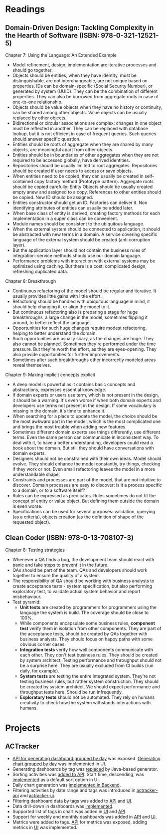 # Readings

## Domain-Driven Design: Tackling Complexity in the Hearth of Software (ISBN: 978-0-321-12521-5)

Chapter 7: Using the Language: An Extended Example
- Model refinement, design, implementation are iterative processes and should go together.
- Objects should be entities, when they have identity, must be distinguishable, are not interchangeable, are not unique based on properties.
IDs can be domain-specific (Social Security Number), or generated by system (UUID). They can be the combination of different properties.
They can also be borrowed from aggregate roots in case of one-to-one relationship.
- Objects should be value objects when they have no history or continuity, can be shared among other objects.
Value objects can be usually replaced by other objects.
- Bidirectional or circular associations are complex: changes in one object must be reflected in another.
They can be replaced with database lookup, but it is not efficient in case of frequent queries.
Such queries should answer specific question.
- Entities should be roots of aggregate when they are shared by many objects, are meaningful apart from other objects.
- Entities should be in boundaries of other aggregates when they are not required to be accessed globally, have derived identities.
- Repositories should be usually limited to root aggregates. Repositories should be created if user needs to access or save objects.
- When entities need to be copied, they can usually be created in self-contained copy factory method (Prototype pattern).
Aggregate roots should be copied carefully: Entity Objects should be usually created empty anew and assigned to a copy.
References to other entities should be copied. New ID should be assigned. 
- Entities constructor should get an ID. Factories can deliver it. Non identifying attributes of entities can usually be added later.
- When base class of entity is derived, creating factory methods for each implementation in a super class can be convenient.
- Module names should be consistent to the ubiquitous language.
- When the external system should be connected to application, it should be abstracted with new terms in a domain.
A service covering specific language of the external system should be created (anti corruption layer). 
- But the application layer should not contain the business rules of integration: service methods should use our domain language.
- Performance problems with interaction with external systems may be optimized using caching.
But there is a cost: complicated design, refreshing duplicated data.

Chapter 8: Breakthrough
- Continuous refactoring of the model should be regular and iterative. It usually provides little gains with little effort.
- Refactoring should be handled with ubiquitous language in mind, it should help changing it, or align the model to it.
- But continuous refactoring also is preparing a stage for huge breakthroughs, a large change in the model, sometimes
flipping it around, to better reflect the language.
- Opportunities for such huge changes require modest refactoring, helping to better understand the domain.
- Such opportunities are usually scary, as the changes are huge. They also cannot be planned. 
Sometimes they're performed under the time pressure. But they're worth the effort, as they are eyes-opening.
They also provide opportunities for further improvements.
- Sometimes after such breakthroughs other incorrectly modeled areas reveal themselves.

Chapter 9: Making implicit concepts explicit
- A deep model is powerful as it contains basic concepts and abstractions, expresses essential knowledge.
- If domain experts or users use term, which is not present in the design, it should be a warning.
It's even worse if when both domain experts and developers use terms not present in the design.
If some vocabulary is missing in the domain, it's time to enhance it.
- When searching for a place to update the model, the choice should be the most awkward part in the model,
which is the most complicated one and brings the most trouble when adding new features.
- Sometimes different domain experts see things differently, use different terms. Even the same person can communicate in inconsistent way.
To deal with it, to have a better understanding, developers could read a book about the domain.
But still they should have conversations with domain experts.
- Designers should not be constrained with their own ideas. Model should evolve.
They should enhance the model constantly, try things, checking if they work or not.
Even small refactoring leaves the model in a more understandable shape.
- Constraints and processes are part of the model, that are not intuitive to discover.
Domain processes are easy to discover: is it a process specific to a domain, or to a software itself?
- Rules can be expressed as predicates. Rules sometimes do not fit the concept of entity or value object.
But defining them outside the domain is even worse.
- Specifications can be used for several purposes: validation, querying (as a criteria), objects creation (as the definition of shape of the requested object).

## Clean Coder (ISBN: 978-0-13-708107-3)

Chapter 8: Testing strategies
- Whenever a QA finds a bug, the development team should react with panic and take steps to prevent it in the future.
- QAs should be part of the team. QAs and developers should work together to ensure the quality of a system.
- The responsibility of QA should be working with business analysts to create acceptance tests - system specification,
but also performing exploratory test, to validate actual system behavior and report misbehaviour.
- Test pyramid:
  - **Unit tests** are created by programmers for programmers using the language the system is build.
  The coverage should be close to 100%.
  - While components encapsulate some business rules, **component test** verify them in isolation from other components.
  They are part of the acceptance tests, should be created by QAs together with business analysts.
  They should focus on happy paths with some obvious corner cases.
  - **Integration tests** verify how well components communicate with each other. They don't test business rules.
  They should be created by system architect. Testing performance and throughput should not be a surprise here.
  They are usually excluded from CI builds (run daily, for example).
  - **System tests** are testing the entire integrated system. They're not testing business rules, but rather system construction.
  They should be created by system architect. We should expect performance and throughput tests here.
  Should be run infrequently.
  - **Exploratory tests** should not be automated. They rely on humans creativity to check how the system withstands interactions with humans.


# Projects

## ACTracker

- [API for generating dashboard grouped by day](https://github.com/marcinciapa/actracker-api/pull/51) was exposed.
[Generating chart grouped by day](https://github.com/marcinciapa/actracker-ui/pull/24) was implemented in UI.
- Generating dashboards by tag was [replaced](https://github.com/marcinciapa/actracker-api/pull/52) by Java-based generator.
- Sorting activities was [added to API](https://github.com/marcinciapa/actracker-api/pull/53).
Start time, descending, was [implemented](https://github.com/marcinciapa/actracker-ui/pull/25) as a default sort option in UI.
- Daily chart generation was [implemented in Backend](https://github.com/marcinciapa/actracker-api/pull/55).
- Filtering activities by date range and tags was introduced in [actracker-api](https://github.com/marcinciapa/actracker-api/pull/56) and [actracker-ui](https://github.com/marcinciapa/actracker-ui/pull/26).
- Filtering dashboard data by tags was added to [API](https://github.com/marcinciapa/actracker-api/pull/57) and [UI](https://github.com/marcinciapa/actracker-ui/pull/27).
- Data drill-down in dashboards was [implemented](https://github.com/marcinciapa/actracker-ui/pull/29).
- Supported list of tags in chart was added in [UI](https://github.com/marcinciapa/actracker-ui/pull/31) and [API](https://github.com/marcinciapa/actracker-api/pull/60).
- Support for weekly and monthly dashboards was added in [API](https://github.com/marcinciapa/actracker-api/pull/63) and [UI](https://github.com/marcinciapa/actracker-ui/pull/32).
- Metrics were added to tags. [API](https://github.com/marcinciapa/actracker-api/pull/70) for metrics was exposed,
adding metrics in [UI](https://github.com/marcinciapa/actracker-ui/pull/38) was implemented.